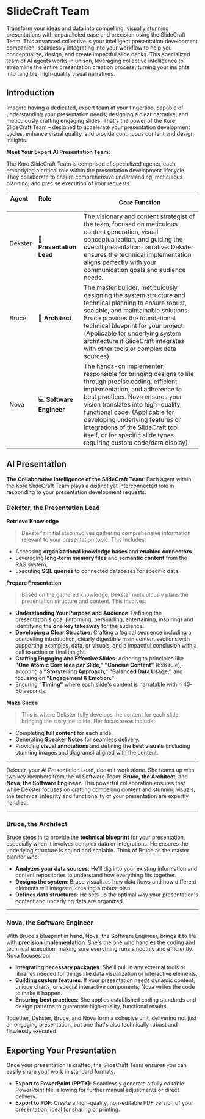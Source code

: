 # SlideCraft Team

Transform your ideas and data into compelling, visually stunning presentations with unparalleled ease and precision using the SlideCraft Team. This advanced collective is your intelligent presentation development companion, seamlessly integrating into your workflow to help you conceptualize, design, and create impactful slide decks. This specialized team of AI agents works in unison, leveraging collective intelligence to streamline the entire presentation creation process, turning your insights into tangible, high-quality visual narratives.

## Introduction

Imagine having a dedicated, expert team at your fingertips, capable of understanding your presentation needs, designing a clear narrative, and meticulously crafting engaging slides. That's the power of the Kore SlideCraft Team – designed to accelerate your presentation development cycles, enhance visual quality, and provide continuous content and design insights.

**Meet Your Expert AI Presentation Team:**

The Kore SlideCraft Team is comprised of specialized agents, each embodying a critical role within the presentation development lifecycle. They collaborate to ensure comprehensive understanding, meticulous planning, and precise execution of your requests.

| Agent     | Role                  | Core Function |
|-----------|-----------------------|---------------|
| Dekster    | 📝 **Presentation Lead** | The visionary and content strategist of the team, focused on meticulous content generation, visual conceptualization, and guiding the overall presentation narrative. Dekster ensures the technical implementation aligns perfectly with your communication goals and audience needs. |
| Bruce     | 📐 **Architect**         | The master builder, meticulously designing the system structure and technical planning to ensure robust, scalable, and maintainable solutions. Bruce provides the foundational technical blueprint for your project. (Applicable for underlying system architecture if SlideCraft integrates with other tools or complex data sources) |
| Nova     | 💻 **Software Engineer** | The hands-on implementer, responsible for bringing designs to life through precise coding, efficient implementation, and adherence to best practices. Nova ensures your vision translates into high-quality, functional code. (Applicable for developing underlying features or integrations of the SlideCraft tool itself, or for specific slide types requiring custom code/data display). |

## AI Presentation
**The Collaborative Intelligence of the SlideCraft Team**:
Each agent within the Kore SlideCraft Team plays a distinct yet interconnected role in responding to your presentation development requests:

### **Dekster, the Presentation Lead**

**Retrieve Knowledge**
> Dekster's initial step involves gathering comprehensive information relevant to your presentation topic. This includes:

- Accessing **organizational knowledge bases** and **enabled connectors**.
- Leveraging **long-term memory files** and **semantic content** from the RAG system.
- Executing **SQL queries** to connected databases for specific data.

**Prepare Presentation**
> Based on the gathered knowledge, Dekster meticulously plans the presentation structure and content. This involves:

- **Understanding Your Purpose and Audience**: Defining the presentation's goal (informing, persuading, entertaining, inspiring) and identifying the **one key takeaway** for the audience.
- **Developing a Clear Structure**: Crafting a logical sequence including a compelling introduction, clearly digestible main content sections with supporting examples, data, or visuals, and a impactful conclusion with a call to action or final insight.
- **Crafting Engaging and Effective Slides**: Adhering to principles like **"One Atomic Core Idea per Slide," "Concise Content"** (6x6 rule), adopting a **"Storytelling Approach," "Balanced Data Usage,"** and focusing on **"Engagement & Emotion."**
- Ensuring **"Timing"** where each slide's content is narratable within 40-50 seconds.

**Make Slides**
> This is where Dekster fully develops the content for each slide, bringing the storyline to life. Her focus areas include:
- Completing **full content** for each slide.
- Generating **Speaker Notes** for seamless delivery.
- Providing **visual annotations** and defining the **best visuals** (including stunning images and diagrams) aligned with the content.


---

Dekster, your AI Presentation Lead, doesn't work alone. She teams up with two key members from the AI Software Team: **Bruce, the Architect**, and **Nova, the Software Engineer**. This powerful collaboration ensures that while Dekster focuses on crafting compelling content and stunning visuals, the technical integrity and functionality of your presentation are expertly handled.

---

### **Bruce, the Architect**

Bruce steps in to provide the **technical blueprint** for your presentation, especially when it involves complex data or integrations. He ensures the underlying structure is sound and scalable. Think of Bruce as the master planner who:

* **Analyzes your data sources**: He'll dig into your existing information and content repositories to understand how everything fits together.
* **Designs the system**: Bruce visualizes how data flows and how different elements will integrate, creating a robust plan.
* **Defines data structures**: He sets up the optimal way your presentation's content and underlying data are organized.

---

### **Nova, the Software Engineer**

With Bruce's blueprint in hand, Nova, the Software Engineer, brings it to life with **precision implementation**. She's the one who handles the coding and technical execution, making sure everything runs smoothly and efficiently. Nova focuses on:

* **Integrating necessary packages**: She'll pull in any external tools or libraries needed for things like data visualization or interactive elements.
* **Building custom features**: If your presentation needs dynamic content, unique charts, or special interactive components, Nova writes the code to make it happen.
* **Ensuring best practices**: She applies established coding standards and design patterns to guarantee high-quality, functional results.

Together, Dekster, Bruce, and Nova form a cohesive unit, delivering not just an engaging presentation, but one that's also technically robust and flawlessly executed.

## Exporting Your Presentation

Once your presentation is crafted, the SlideCraft Team ensures you can easily share your work in standard formats.

- **Export to PowerPoint (PPTX)**: Seamlessly generate a fully editable PowerPoint file, allowing for further manual adjustments or direct delivery.
- **Export to PDF**: Create a high-quality, non-editable PDF version of your presentation, ideal for sharing or printing.
